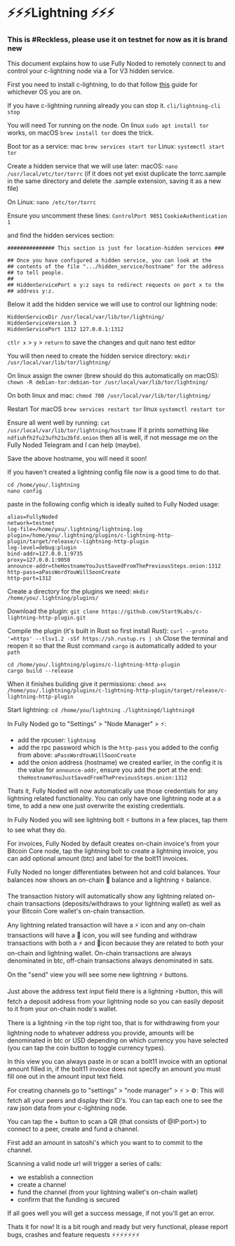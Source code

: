 # ⚡️⚡️⚡️Lightning ⚡️⚡️⚡️

### This is #Reckless, please use it on testnet for now as it is brand new

This document explains how to use Fully Noded to remotely connect to and control your c-lightning node via a Tor V3 hidden service.

First you need to install c-lightning, to do that follow [this](https://github.com/ElementsProject/lightning/blob/master/doc/INSTALL.md) guide for whichever OS you are on.

If you have c-lightning running already you can stop it. `cli/lightning-cli stop`

You will need Tor running on the node. On linux `sudo apt install tor` works, on macOS `brew install tor` does the trick.

Boot tor as a service:
mac `brew services start tor`
Linux: `systemctl start tor`

Create a hidden service that we will use later:
macOS:
`nano /usr/local/etc/tor/torrc` (if it does not yet exist duplicate the torrc.sample in the same directory and delete the .sample extension, saving it as a new file)

On Linux:
`nano /etc/tor/torrc`

Ensure you uncomment these lines:
`ControlPort 9051`
`CookieAuthentication 1`

and find the hidden services section:
```
############### This section is just for location-hidden services ###

## Once you have configured a hidden service, you can look at the
## contents of the file ".../hidden_service/hostname" for the address
## to tell people.
##
## HiddenServicePort x y:z says to redirect requests on port x to the
## address y:z.
```

Below it add the hidden service we will use to control our lightning node:
```
HiddenServiceDir /usr/local/var/lib/tor/lightning/
HiddenServiceVersion 3
HiddenServicePort 1312 127.0.0.1:1312
```
`ctlr x` > `y` > `return` to save the changes and quit nano test editor

You will then need to create the hidden service directory:
`mkdir /usr/local/var/lib/tor/lightning/`

On linux assign the owner (brew should do this automatically on macOS):
`chown -R debian-tor:debian-tor /usr/local/var/lib/tor/lightning/`

On both linux and mac:
`chmod 700 /usr/local/var/lib/tor/lightning/`

Restart Tor
macOS `brew services restart tor`
linux `systemctl restart tor`

Ensure all went well by running:
`cat /usr/local/var/lib/tor/lightning/hostname`
If it prints something like `ndfiuhfh2fu23ufh21u3bfd.onion` then all is well, if not message me on the Fully Noded Telegram and I can help (maybe).

Save the above hostname, you will need it soon!

If you haven't created a lightning config file now is a good time to do that.
```
cd /home/you/.lightning
nano config
```
paste in the following config which is ideally suited to Fully Noded usage:
```
alias=FullyNoded
network=testnet
log-file=/home/you/.lightning/lightning.log
plugin=/home/you/.lightning/plugins/c-lightning-http-plugin/target/release/c-lightning-http-plugin
log-level=debug:plugin
bind-addr=127.0.0.1:9735
proxy=127.0.0.1:9050
announce-addr=theHostnameYouJustSavedFromThePreviousSteps.onion:1312
http-pass=aPassWordYouWillSoonCreate
http-port=1312
```

Create a directory for the plugins we need:
`mkdir /home/you/.lightning/plugins/`

Download the plugin:
`git clone https://github.com/Start9Labs/c-lightning-http-plugin.git`

Compile the plugin (it's built in Rust so first install Rust):
`curl --proto '=https' --tlsv1.2 -sSf https://sh.rustup.rs | sh`
Close the terminal and reopen it so that the Rust command `cargo` is automatically added to your `path`
```
cd /home/you/.lightning/plugins/c-lightning-http-plugin
cargo build --release
```
When it finishes building give it permissions:
`chmod a+x /home/you/.lightning/plugins/c-lightning-http-plugin/target/release/c-lightning-http-plugin`

Start lightning:
`cd /home/you/lightning`
`./lightningd/lightningd`

In Fully Noded go to "Settings" > "Node Manager" > ⚡️:
- add the rpcuser: `lightning`
- add the rpc password which is the `http-pass` you added to the config from above: `aPassWordYouWillSoonCreate`
- add the onion address (hostname) we created earlier, in the config it is the value for `announce-addr`, ensure you add the port at the end: `theHostnameYouJustSavedFromThePreviousSteps.onion:1312`

Thats it, Fully Noded will now automatically use those credentials for any lightning related functionality. You can only have one lightning node at a a time, to add a new one just overwrite the existing credentials.

In Fully Noded you will see lightning bolt ⚡️ buttons in a few places, tap them to see what they do.

For invoices, Fully Noded by default creates on-chain invoice's from your Bitcoin Core node, tap the lightning bolt to create a lightning invoice, you can add optional amount (btc) and label for the bolt11 invoices.

Fully Noded no longer differentiates between hot and cold balances. Your balances now shows an on-chain 🔗 balance and a lightning ⚡️ balance.

The transaction history will automatically show any lightning related on-chain transactions (deposits/withdraws to your lightning wallet) as well as your Bitcoin Core wallet's on-chain transaction.

Any lightning related transaction will have a ⚡️ icon and any on-chain transactions will have a 🔗 icon, you will see funding and withdraw transactions with both a ⚡️ and 🔗icon because they are related to both your on-chain and lightning wallet. On-chain transactions are always denominated in btc, off-chain transactions always denominated in sats.

On the "send" view you will see some new lightning ⚡️ buttons.

Just above the address text input field there is a lightning ⚡️button, this will fetch a deposit address from your lightning node so you can easily deposit to it from your on-chain node's wallet.

There is a lightning ⚡️in the top right too, that is for withdrawing from your lightning node to whatever address you provide, amounts will be denominated in btc or USD depending on which currency you have selected (you can tap the coin button to toggle currency types).

In this view you can always paste in or scan a bolt11 invoice with an optional amount filled in, if the bolt11 invoice does not specify an amount you must fill one out in the amount input text field.

For creating channels go to "settings" > "node manager" > ⚡️ > ⚙️:
This will fetch all your peers and display their ID's. You can tap each one to see the raw json data from your c-lightning node.

You can tap the + button to scan a QR (that consists of <publicKey>@IP:port>) to connect to a peer, create and fund a channel.

First add an amount in satoshi's which you want to to commit to the channel.

Scanning a valid node url will trigger a series of calls:

- we establish a connection
- create a channel
- fund the channel (from your lightning wallet's on-chain wallet)
- confirm that the funding is secured

If all goes well you will get a success message, if not you'll get an error.

Thats it for now! It is a bit rough and ready but very functional, please report bugs, crashes and feature requests ⚡️⚡️⚡️⚡️⚡️⚡️⚡️
